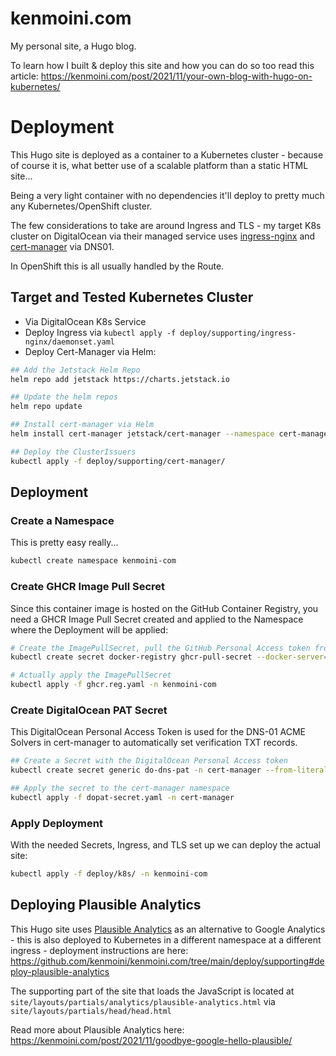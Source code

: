 # kenmoini.com

My personal site, a Hugo blog.

To learn how I built & deploy this site and how you can do so too read this article: https://kenmoini.com/post/2021/11/your-own-blog-with-hugo-on-kubernetes/

# Deployment

This Hugo site is deployed as a container to a Kubernetes cluster - because of course it is, what better use of a scalable platform than a static HTML site...

Being a very light container with no dependencies it'll deploy to pretty much any Kubernetes/OpenShift cluster.

The few considerations to take are around Ingress and TLS - my target K8s cluster on DigitalOcean via their managed service uses [ingress-nginx](https://github.com/kubernetes/ingress-nginx) and [cert-manager](https://cert-manager.io/docs/) via DNS01.

In OpenShift this is all usually handled by the Route.

## Target and Tested Kubernetes Cluster

- Via DigitalOcean K8s Service
- Deploy Ingress via `kubectl apply -f deploy/supporting/ingress-nginx/daemonset.yaml`
- Deploy Cert-Manager via Helm:

```bash
## Add the Jetstack Helm Repo
helm repo add jetstack https://charts.jetstack.io

## Update the helm repos
helm repo update

## Install cert-manager via Helm
helm install cert-manager jetstack/cert-manager --namespace cert-manager --create-namespace --version v1.5.4 --set installCRDs=true

## Deploy the ClusterIssuers
kubectl apply -f deploy/supporting/cert-manager/
```

## Deployment

### Create a Namespace

This is pretty easy really...

```bash
kubectl create namespace kenmoini-com
```

### Create GHCR Image Pull Secret

Since this container image is hosted on the GitHub Container Registry, you need a GHCR Image Pull Secret created and applied to the Namespace where the Deployment will be applied:

```bash
# Create the ImagePullSecret, pull the GitHub Personal Access token from ~./ghPAT
kubectl create secret docker-registry ghcr-pull-secret --docker-server=ghcr.io --docker-username=kenmoini --docker-password=$(cat ~/.ghPAT) --docker-email=ken@kenmoini.com --dry-run=client -o yaml > ghcr.reg.yaml

# Actually apply the ImagePullSecret
kubectl apply -f ghcr.reg.yaml -n kenmoini-com
```

### Create DigitalOcean PAT Secret

This DigitalOcean Personal Access Token is used for the DNS-01 ACME Solvers in cert-manager to automatically set verification TXT records.

```bash
## Create a Secret with the DigitalOcean Personal Access token
kubectl create secret generic do-dns-pat -n cert-manager --from-literal=access-token=$(cat ~/.doPAT) --dry-run=client -o yaml > dopat-secret.yaml

## Apply the secret to the cert-manager namespace
kubectl apply -f dopat-secret.yaml -n cert-manager
```

### Apply Deployment

With the needed Secrets, Ingress, and TLS set up we can deploy the actual site:

```bash
kubectl apply -f deploy/k8s/ -n kenmoini-com
```

## Deploying Plausible Analytics

This Hugo site uses [Plausible Analytics](https://plausible.io/self-hosted-web-analytics) as an alternative to Google Analytics - this is also deployed to Kubernetes in a different namespace at a different ingress - deployment instructions are here: https://github.com/kenmoini/kenmoini.com/tree/main/deploy/supporting#deploy-plausible-analytics

The supporting part of the site that loads the JavaScript is located at `site/layouts/partials/analytics/plausible-analytics.html` via `site/layouts/partials/head/head.html`

Read more about Plausible Analytics here: https://kenmoini.com/post/2021/11/goodbye-google-hello-plausible/